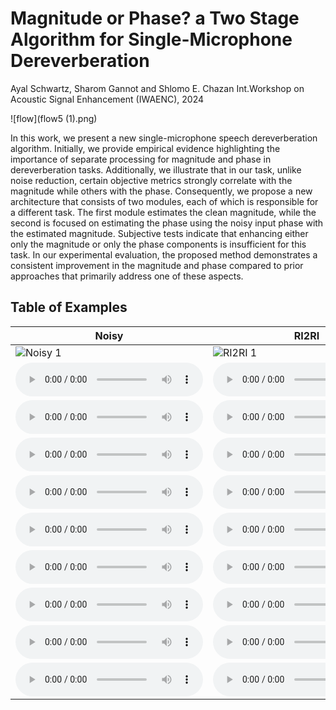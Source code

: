 # Magnitude or Phase? a Two Stage Algorithm for  Single-Microphone Dereverberation

Ayal Schwartz, Sharom Gannot and Shlomo E. Chazan 
Int.Workshop on Acoustic Signal Enhancement (IWAENC), 2024

![flow](flow5 (1).png)

In this work, we present a new single-microphone speech dereverberation algorithm. Initially, we provide empirical evidence highlighting the importance of separate processing for magnitude and phase in dereverberation tasks. Additionally, we illustrate that in our task, unlike noise reduction, certain objective metrics strongly correlate with the magnitude while others with the phase. Consequently, we propose a new architecture that consists of two modules, each of which is responsible for a different task. The first module estimates the clean magnitude, while the second is focused on estimating the phase using the noisy input phase with the estimated magnitude. Subjective tests indicate that enhancing either only the magnitude or only the phase components is insufficient for this task. In our experimental evaluation, the proposed method demonstrates a consistent improvement in the magnitude and phase compared to prior approaches that primarily address one of these aspects.

## Table of Examples

| Noisy | RI2RI | MM+Noisy phase | MM+PM (our) |
|-------|-------|-------|-------|
| ![Noisy 1](path/to/noisy1.png) | ![RI2RI 1](path/to/ri2ri1.png) | ![MM+NP 1](path/to/mmnp1.png) | ![MM+PM 1](path/to/mmpm1.png) |
| ![Noisy 2](path/to/noisy2.wav) | ![RI2RI 2](path/to/ri2ri2.wav) | ![MM+NP 2](path/to/mmnp2.wav) | ![MM+PM 2](path/to/mmpm2.wav) |
| ![Noisy 3](path/to/noisy3.wav) | ![RI2RI 3](path/to/ri2ri3.wav) | ![MM+NP 3](path/to/mmnp3.wav) | ![MM+PM 3](path/to/mmpm3.wav) |
| ![Noisy 4](path/to/noisy4.wav) | ![RI2RI 4](path/to/ri2ri4.wav) | ![MM+NP 4](path/to/mmnp4.wav) | ![MM+PM 4](path/to/mmpm4.wav) |
| ![Noisy 5](path/to/noisy5.wav) | ![RI2RI 5](path/to/ri2ri5.wav) | ![MM+NP 5](path/to/mmnp5.wav) | ![MM+PM 5](path/to/mmpm5.wav) |
| ![Noisy 6](path/to/noisy6.wav) | ![RI2RI 6](path/to/ri2ri6.wav) | ![MM+NP 6](path/to/mmnp6.wav) | ![MM+PM 6](path/to/mmpm6.wav) |
| ![Noisy 7](path/to/noisy7.wav) | ![RI2RI 7](path/to/ri2ri7.wav) | ![MM+NP 7](path/to/mmnp7.wav) | ![MM+PM 7](path/to/mmpm7.wav) |
| ![Noisy 8](path/to/noisy8.wav) | ![RI2RI 8](path/to/ri2ri8.wav) | ![MM+NP 8](path/to/mmnp8.wav) | ![MM+PM 8](path/to/mmpm8.wav) |
| ![Noisy 9](path/to/noisy9.wav) | ![RI2RI 9](path/to/ri2ri9.wav) | ![MM+NP 9](path/to/mmnp9.wav) | ![MM+PM 9](path/to/mmpm9.wav) |
| ![Noisy 10](path/to/noisy10.wav) | ![RI2RI 10](path/to/ri2ri10.wav) | ![MM+NP 10](path/to/mmnp10.wav) | ![MM+PM 10](path/to/mmpm10.wav) |


